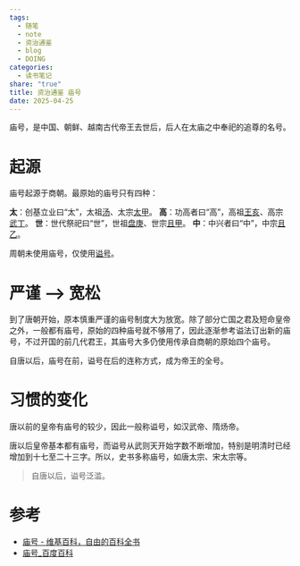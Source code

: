 ```yaml
---
tags:
  - 随笔
  - note
  - 资治通鉴
  - blog
  - DOING
categories:
  - 读书笔记
share: "true"
title: 资治通鉴 庙号
date: 2025-04-25
---
```


庙号，是中国、朝鲜、越南古代帝王去世后，后人在太庙之中奉祀的追尊的名号。

# 起源

庙号起源于商朝。最原始的庙号只有四种：

**太**：创基立业曰“太”，太祖[汤](https://zh.wikipedia.org/wiki/%E5%95%86%E6%B9%AF "商汤")、太宗[太甲](https://zh.wikipedia.org/wiki/%E5%A4%AA%E7%94%B2 "太甲")。
**高**：功高者曰“高”，高祖[王亥](https://zh.wikipedia.org/wiki/%E7%8E%8B%E4%BA%A5 "王亥")、高宗[武丁](https://zh.wikipedia.org/wiki/%E6%AD%A6%E4%B8%81 "武丁")。
**世**：世代祭祀曰“世”，世祖[盘庚](https://zh.wikipedia.org/wiki/%E7%9B%A4%E5%BA%9A "盘庚")、世宗[且甲](https://zh.wikipedia.org/wiki/%E7%A5%96%E7%94%B2 "祖甲")。
**中**：中兴者曰“中”，中宗[且乙](https://zh.wikipedia.org/wiki/%E4%B8%94%E4%B9%99 "且乙")。

周朝未使用庙号，仅使用[谥号](1%20Project/book/资治通鉴/谥号.md)。

# 严谨 --> 宽松

到了唐朝开始，原本慎重严谨的庙号制度大为放宽。除了部分亡国之君及短命皇帝之外，一般都有庙号，原始的四种庙号就不够用了，因此逐渐参考谥法订出新的庙号，不过开国的前几代君王，其庙号大多仍使用传承自商朝的原始四个庙号。

自唐以后，庙号在前，谥号在后的连称方式，成为帝王的全号。

# 习惯的变化

唐以前的皇帝有庙号的较少，因此一般称谥号，如汉武帝、隋炀帝。

唐以后皇帝基本都有庙号，而谥号从武则天开始字数不断增加，特别是明清时已经增加到十七至二十三字。所以，史书多称庙号，如唐太宗、宋太宗等。
> 自唐以后，谥号泛滥。

# 参考

-  [庙号 - 维基百科，自由的百科全书](https://zh.wikipedia.org/zh-hans/%E5%BA%99%E5%8F%B7)
- [庙号\_百度百科](https://baike.baidu.com/item/%E5%BA%99%E5%8F%B7/103375)
